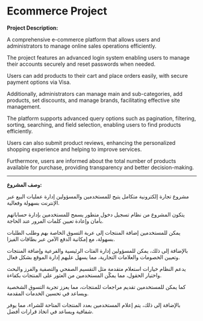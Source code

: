 # Ecommerce Project

**Project Description:**

A comprehensive e-commerce platform that allows users and administrators to manage online sales operations efficiently.

The project features an advanced login system enabling users to manage their accounts securely and reset passwords when needed.

Users can add products to their cart and place orders easily, with secure payment options via Visa.

Additionally, administrators can manage main and sub-categories, add products, set discounts, and manage brands, facilitating effective site management.

The platform supports advanced query options such as pagination, filtering, sorting, searching, and field selection, enabling users to find products efficiently.

Users can also submit product reviews, enhancing the personalized shopping experience and helping to improve services.

Furthermore, users are informed about the total number of products available for purchase, providing transparency and better decision-making.


---

**وصف المشروع:**

مشروع تجارة إلكترونية متكامل يتيح للمستخدمين والمسؤولين إدارة عمليات البيع عبر الإنترنت بسهولة وفعالية.

يتكون المشروع من نظام تسجيل دخول متطور يسمح للمستخدمين بإدارة حساباتهم بأمان وإعادة تعيين كلمات المرور عند الحاجة.

يمكن للمستخدمين إضافة المنتجات إلى عربة التسوق الخاصة بهم وطلب الطلبات بسهولة، مع إمكانية الدفع الآمن عبر بطاقات الفيزا.

بالإضافة إلى ذلك، يمكن للمسؤولين إدارة الفئات الرئيسية والفرعية وإضافة المنتجات وتعيين الخصومات والعلامات التجارية، مما يسهل عليهم إدارة الموقع بشكل فعال.

يدعم النظام خيارات استعلام متقدمة مثل التقسيم الصفحي والتصفية والفرز والبحث واختيار الحقول، مما يمكّن المستخدمين من العثور على المنتجات بكفاءة.

كما يمكن للمستخدمين تقديم مراجعات للمنتجات، مما يعزز تجربة التسوق الشخصية ويساعد في تحسين الخدمات المقدمة.

بالإضافة إلى ذلك، يتم إعلام المستخدمين بعدد المنتجات المتاحة للشراء، مما يوفر شفافية ويساعد في اتخاذ قرارات أفضل.

